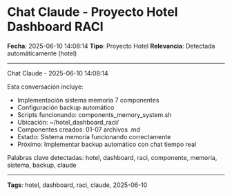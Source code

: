 # Chat Claude - Proyecto Hotel Dashboard RACI
**Fecha**: 2025-06-10 14:08:14
**Tipo**: Proyecto Hotel
**Relevancia**: Detectada automáticamente (hotel)

---

Chat Claude - 2025-06-10 14:08:14

Esta conversación incluye:
- Implementación sistema memoria 7 componentes
- Configuración backup automático
- Scripts funcionando: components_memory_system.sh
- Ubicación: ~/hotel_dashboard_raci/
- Componentes creados: 01-07 archivos .md
- Estado: Sistema memoria funcionando correctamente
- Próximo: Implementar backup automático con chat tiempo real

Palabras clave detectadas: hotel, dashboard, raci, componente, memoria, sistema, backup, claude

---

**Tags**: hotel, dashboard, raci, claude, 2025-06-10
